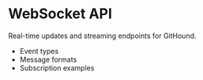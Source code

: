 # WebSocket API

Real-time updates and streaming endpoints for GitHound.

- Event types
- Message formats
- Subscription examples

